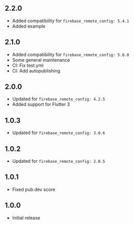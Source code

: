 ## 2.2.0

- Added compatibility for `firebase_remote_config: 5.4.1`
- Added example

## 2.1.0

- Added compatibility for `firebase_remote_config: 5.0.0`
- Some general maintenance
- CI: Fix test.yml
- CI: Add autopublishing

## 2.0.0

- Updated for `firebase_remote_config: 4.2.5`
- Added support for Flutter 3

## 1.0.3

- Updated for `firebase_remote_config: 3.0.6`

## 1.0.2

- Updated for `firebase_remote_config: 2.0.5`

## 1.0.1

- Fixed pub.dev score

## 1.0.0

- Initial release
